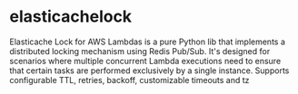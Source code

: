 # elasticachelock
Elasticache Lock for AWS Lambdas is a pure Python lib that implements a distributed locking mechanism using Redis Pub/Sub. It's designed for scenarios where multiple concurrent Lambda executions need to ensure that certain tasks are performed exclusively by a single instance. Supports configurable TTL, retries, backoff, customizable timeouts and tz
